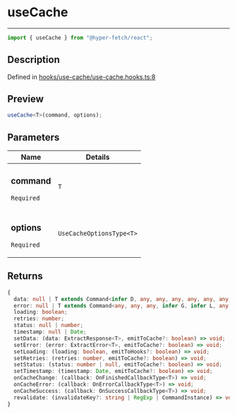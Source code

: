 # useCache

<div class="api-docs__separator">

---

</div><div class="api-docs__import">

```ts
import { useCache } from "@hyper-fetch/react";
```

</div><div class="api-docs__section">

## Description

</div><div class="api-docs__description"><span class="api-docs__do-not-parse">

</span></div><p class="api-docs__definition">

Defined in
[hooks/use-cache/use-cache.hooks.ts:8](https://github.com/BetterTyped/hyper-fetch/blob/3fe127e9/packages/react/src/hooks/use-cache/use-cache.hooks.ts#L8)

</p><div class="api-docs__section">

## Preview

</div><div class="api-docs__preview fn">

```ts
useCache<T>(command, options);
```

</div><div class="api-docs__section">

## Parameters

</div>
<div class="api-docs__parameters">
<table>
<thead><tr><th>Name</th><th>Details</th></tr></thead>
<tbody><tr param-data="command"><td class="api-docs__param-name required">

### command

`Required`

</td><td class="api-docs__param-type">

`T`

</td></tr><tr param-data="options"><td class="api-docs__param-name required">

### options

`Required`

</td><td class="api-docs__param-type">

`UseCacheOptionsType<T>`

</td></tr></tbody></table></div><div class="api-docs__section">

## Returns

</div><div class="api-docs__returns">

```ts
{
  data: null | T extends Command<infer D, any, any, any, any, any, any, any, any, any> ? D : never;
  error: null | T extends Command<any, any, any, infer G, infer L, any, any, any, any, any> ? \G\ | \L\ : never;
  loading: boolean;
  retries: number;
  status: null | number;
  timestamp: null | Date;
  setData: (data: ExtractResponse<T>, emitToCache?: boolean) => void;
  setError: (error: ExtractError<T>, emitToCache?: boolean) => void;
  setLoading: (loading: boolean, emitToHooks?: boolean) => void;
  setRetries: (retries: number, emitToCache?: boolean) => void;
  setStatus: (status: number | null, emitToCache?: boolean) => void;
  setTimestamp: (timestamp: Date, emitToCache?: boolean) => void;
  onCacheChange: (callback: OnFinishedCallbackType<T>) => void;
  onCacheError: (callback: OnErrorCallbackType<T>) => void;
  onCacheSuccess: (callback: OnSuccessCallbackType<T>) => void;
  revalidate: (invalidateKey?: string | RegExp | CommandInstance) => void;
}
```

</div>
